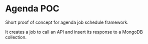 # Agenda POC

Short proof of concept for agenda job schedule framework.

It creates a job to call an API and insert its response to a MongoDB collection.
